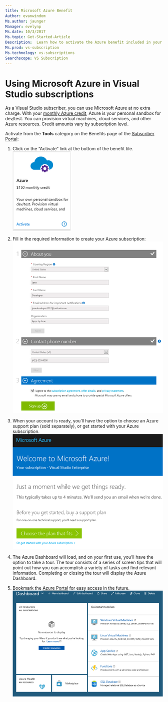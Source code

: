 ```yaml
---
title: Microsoft Azure Benefit 
Author: evanwindom
Ms.author: jaunger
Manager: evelynp
Ms.date: 10/3/2017
Ms.topic: Get-Started-Article
Description:  Learn how to activate the Azure benefit included in your Visual Studio subscription.
Ms.prod: vs-subscription
Ms.technology: vs-subscriptions
Searchscope: VS Subscription
---
```


# Using Microsoft Azure in Visual Studio subscriptions
As a Visual Studio subscriber, you can use Microsoft Azure at no extra charge.  With your [monthly Azure credit](https://azure.microsoft.com/pricing/member-offers/msdn-benefits-details/), Azure is your personal sandbox for dev/test.  You can provision virtual machines, cloud services, and other Azure resources.  Credit amounts vary by subscription level. 

Activate from the **Tools** category on the Benefits page of the [Subscriber Portal](https://my.visualstudio.com/benefits): 

1.	Click on the “Activate” link at the bottom of the benefit tile.   
![Azure Tile](_img\vs-azure\vs-azure-tile.png)

2.	Fill in the required information to create your Azure subscription: 
![Azure Sign-up](_img\vs-azure\vs-azure-sign-up-cropped.png)

 
3.	When your account is ready, you’ll have the option to choose an Azure support plan (sold separately), or get started with your Azure subscription.  
![Azure Getting Ready](_img\vs-azure\vs-azure-getting-ready-cropped.png)

4.	The Azure Dashboard will load, and on your first use, you’ll have the option to take a tour.  The tour consists of a series of screen tips that will point out how you can accomplish a variety of tasks and find relevant information.  Completing or closing the tour will display the Azure Dashboard. 
5.	Bookmark the [Azure Portal](https://portal.azure.com) for easy access in the future.
![Azure Dashboard](_img\vs-azure\vs-azure-dashboard-cropped.png)


